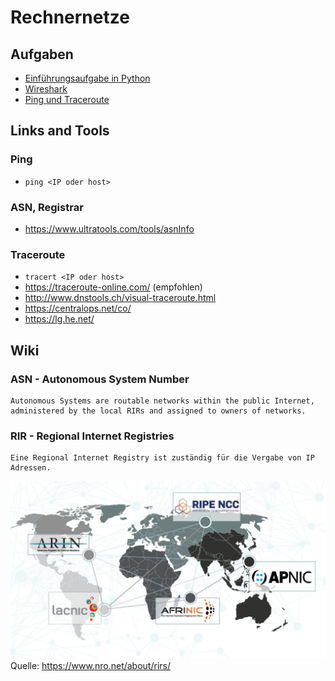 # Rechnernetze

## Aufgaben

* [Einführungsaufgabe in Python](/Aufgabe1_EventList)
* [Wireshark](/Wireshark)
* [Ping und Traceroute](/PingUndTraceroute)

## Links and Tools

### Ping
* ```ping <IP oder host>```

### ASN, Registrar
* https://www.ultratools.com/tools/asnInfo

### Traceroute
* ```tracert <IP oder host>```
* https://traceroute-online.com/ (empfohlen)
* http://www.dnstools.ch/visual-traceroute.html
* https://centralops.net/co/
* https://lg.he.net/


## Wiki

### ASN - Autonomous System Number

```
Autonomous Systems are routable networks within the public Internet, administered by the local RIRs and assigned to owners of networks.
```

### RIR - Regional Internet Registries

```
Eine Regional Internet Registry ist zuständig für die Vergabe von IP Adressen.
```
![RIR Karte](/Ressourcen/RIR.jpg?raw=true)
Quelle: https://www.nro.net/about/rirs/

